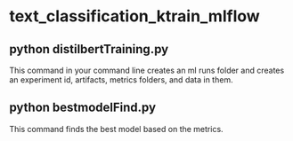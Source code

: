 ﻿# text_classification_ktrain_mlflow

## python distilbertTraining.py

This command in your command line creates an ml runs folder and creates an experiment id, artifacts, metrics folders, and data in them.

## python bestmodelFind.py

This command finds the best model based on the metrics.
